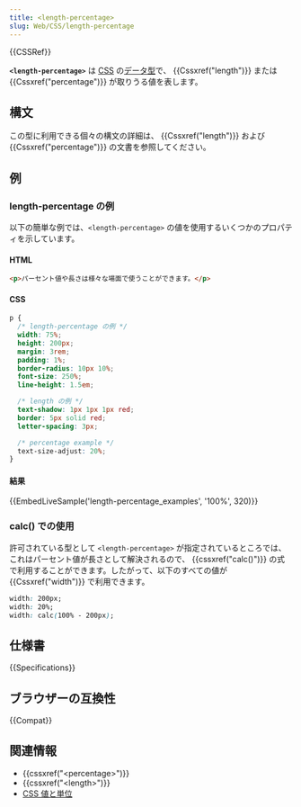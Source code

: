 ```yaml
---
title: <length-percentage>
slug: Web/CSS/length-percentage
---
```

{{CSSRef}}

**`<length-percentage>`** は [CSS](/ja/docs/Web/CSS) の[データ型](/ja/docs/Web/CSS/CSS_Types)で、 {{Cssxref("length")}} または {{Cssxref("percentage")}} が取りうる値を表します。

## 構文

この型に利用できる個々の構文の詳細は、 {{Cssxref("length")}} および {{Cssxref("percentage")}} の文書を参照してください。

## 例

<h3 id="length-percentage_examples">length-percentage の例</h3>

以下の簡単な例では、`<length-percentage>` の値を使用するいくつかのプロパティを示しています。

#### HTML

```html
<p>パーセント値や長さは様々な場面で使うことができます。</p>
```

#### CSS

```css
p {
  /* length-percentage の例 */
  width: 75%;
  height: 200px;
  margin: 3rem;
  padding: 1%;
  border-radius: 10px 10%;
  font-size: 250%;
  line-height: 1.5em;

  /* length の例 */
  text-shadow: 1px 1px 1px red;
  border: 5px solid red;
  letter-spacing: 3px;

  /* percentage example */
  text-size-adjust: 20%;
}
```

#### 結果

{{EmbedLiveSample('length-percentage_examples', '100%', 320)}}

### calc() での使用

許可されている型として `<length-percentage>` が指定されているところでは、これはパーセント値が長さとして解決されるので、 {{cssxref("calc()")}} の式で利用することができます。したがって、以下のすべての値が {{Cssxref("width")}} で利用できます。

```css example-good
width: 200px;
width: 20%;
width: calc(100% - 200px);
```

## 仕様書

{{Specifications}}

## ブラウザーの互換性

{{Compat}}

## 関連情報

- {{cssxref("&lt;percentage&gt;")}}
- {{cssxref("&lt;length&gt;")}}
- [CSS 値と単位](/ja/docs/Web/CSS/CSS_Values_and_Units)
